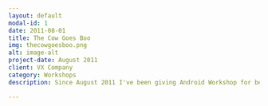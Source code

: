 ```yaml
---
layout: default
modal-id: 1
date: 2011-08-01
title: The Cow Goes Boo
img: thecowgoesboo.png
alt: image-alt
project-date: August 2011
client: VX Company
category: Workshops
description: Since August 2011 I've been giving Android Workshop for beginners. I've since then given this workshop about 10 ten times and still host them yearly at <a href="http://apprilfestival.com/events/android-beginners-workshop/">Appril</a>.

---
```

